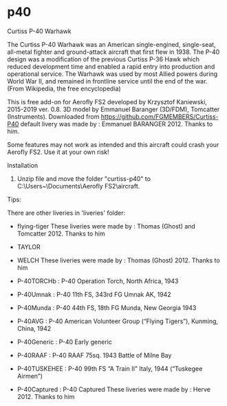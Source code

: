 # p40
Curtiss P-40 Warhawk

The Curtiss P-40 Warhawk was an American single-engined, single-seat, all-metal fighter and ground-attack aircraft that first flew in 1938. The P-40 design was a modification of the previous Curtiss P-36 Hawk which reduced development time and enabled a rapid entry into production and operational service. The Warhawk was used by most Allied powers during World War II, and remained in frontline service until the end of the war. (From Wikipedia, the free encyclopedia)

This is free add-on for Aerofly FS2 developed by Krzysztof Kaniewski, 2015-2019 ver. 0.8.
3D model by Emmanuel Baranger (3D/FDM), Tomcatter (Instruments). Downloaded from https://github.com/FGMEMBERS/Curtiss-P40
default livery was made by : Emmanuel BARANGER 2012.
Thanks to him.

 Some features may not work as intended and this aircraft could crash your Aerofly FS2. 
 Use it at your own risk!

Installation

1. Unzip file and move the folder "curtiss-p40" to C:\Users\~\Documents\Aerofly FS2\aircraft.

Tips:

There are other liveries in 'liveries' folder:

- flying-tiger
These liveries were made by : Thomas (Ghost) and Tomcatter 2012. Thanks to him

- TAYLOR
- WELCH
These liveries were made by : Thomas (Ghost) 2012. Thanks to him

- P-40TORCHb   : P-40 Operation Torch, North Africa, 1943
- P-40Umnak    : P-40 11th FS, 343rd FG Umnak AK, 1942
- P-40Munda    : P-40 44th FS, 18th FG Munda, New Georgia 1943
- P-40AVG      : P-40 American Volunteer Group (“Flying Tigers”), Kunming, China, 1942
- P-40Generic  : P-40 Early generic
- P-40RAAF     : P-40 RAAF 75sq. 1943 Battle of Milne Bay
- P-40TUSKEHEE : P-40 99th FS “A Train II” Italy, 1944 (“Tuskegee Airmen”)
- P-40Captured : P-40 Captured 
These liveries were made by : Herve 2012. Thanks to him
